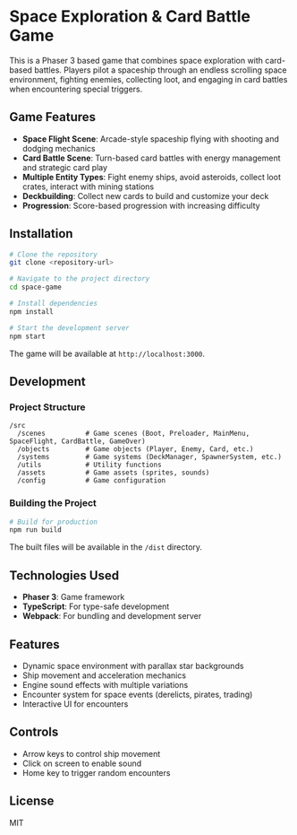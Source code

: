 # Space Exploration & Card Battle Game

This is a Phaser 3 based game that combines space exploration with card-based battles. Players pilot a spaceship through an endless scrolling space environment, fighting enemies, collecting loot, and engaging in card battles when encountering special triggers.

## Game Features

- **Space Flight Scene**: Arcade-style spaceship flying with shooting and dodging mechanics
- **Card Battle Scene**: Turn-based card battles with energy management and strategic card play
- **Multiple Entity Types**: Fight enemy ships, avoid asteroids, collect loot crates, interact with mining stations
- **Deckbuilding**: Collect new cards to build and customize your deck
- **Progression**: Score-based progression with increasing difficulty

## Installation

```bash
# Clone the repository
git clone <repository-url>

# Navigate to the project directory
cd space-game

# Install dependencies
npm install

# Start the development server
npm start
```

The game will be available at `http://localhost:3000`.

## Development

### Project Structure

```
/src
  /scenes          # Game scenes (Boot, Preloader, MainMenu, SpaceFlight, CardBattle, GameOver)
  /objects         # Game objects (Player, Enemy, Card, etc.)
  /systems         # Game systems (DeckManager, SpawnerSystem, etc.)
  /utils           # Utility functions
  /assets          # Game assets (sprites, sounds)
  /config          # Game configuration
```

### Building the Project

```bash
# Build for production
npm run build
```

The built files will be available in the `/dist` directory.

## Technologies Used

- **Phaser 3**: Game framework
- **TypeScript**: For type-safe development
- **Webpack**: For bundling and development server

## Features

- Dynamic space environment with parallax star backgrounds
- Ship movement and acceleration mechanics
- Engine sound effects with multiple variations
- Encounter system for space events (derelicts, pirates, trading)
- Interactive UI for encounters

## Controls

- Arrow keys to control ship movement
- Click on screen to enable sound
- Home key to trigger random encounters

## License

MIT 